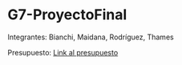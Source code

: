 # G7-ProyectoFinal
Integrantes: Bianchi, Maidana, Rodríguez, Thames

Presupuesto: <a href="presupuesto.md"> Link al presupuesto </a>

